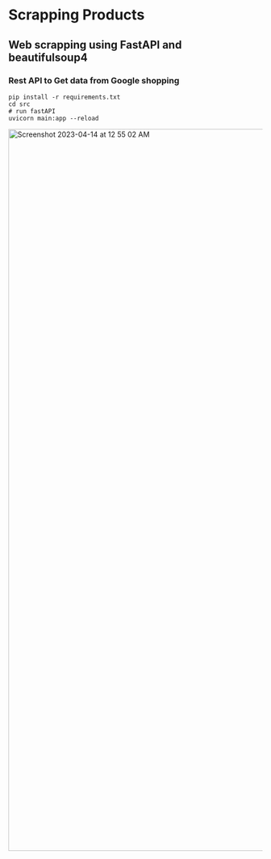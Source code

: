 # Scrapping Products

## Web scrapping using FastAPI and beautifulsoup4

### Rest API to Get data from Google shopping 


```
pip install -r requirements.txt
cd src
# run fastAPI
uvicorn main:app --reload
```
<img width="1428" alt="Screenshot 2023-04-14 at 12 55 02 AM" src="https://user-images.githubusercontent.com/100684952/231866135-b2c8c963-528c-4424-bf97-3bfe64a1ccd6.png">
